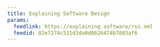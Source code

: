 ```yaml
---
title: Explaining Software Design
params:
  feedlink: https://explaining.software/rss.xml
  feedid: 02e7274c531d3da0d0626474b7803af6
---
```

